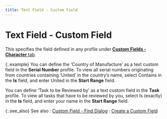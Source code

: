 ```yaml
---
title: Text Field - Custom Field
---
```


# Text Field - Custom Field


This specifies the field defined in any profile under [**Custom Fields - Character** tab]({{site.sc_chm}}/options/miscellaneous-set-up/custom-fields/the-custom-field-profile/characters_tab.html).


{:.example}
You can define the ‘Country of Manufacture’  as a text custom field in the **Serial 
 Number** profile. To view all serial numbers originating from countries  containing ‘United’ in the country’s name, select Contains in the **Is** field, and enter United in the **Start Range** field.


You can define ‘Task to be Reviewed by’  as a text custom field in the **Task**  profile. To view all tasks that have to be reviewed by you, select Is  (exactly) in the **Is** field, and  enter your name in the **Start Range**  field.


{:.see_also}
See also
: [Custom  Field - Find Dialog]({{site.wwe_baseurl}}/advanced-options/find-function/custom_field_wwe_find_filter.html)
: [Create  a Custom Field]({{site.sc_chm}}/options/miscellaneous-set-up/custom-fields/custom-field-definition-profile/custom_field_definition_profile.html)
